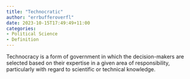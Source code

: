 ```yaml
---
title: "Technocratic"
author: "errbufferoverfl"
date: 2023-10-15T17:49:49+11:00
categories:
- Political Science
- Definition
---
```


Technocracy is a form of government in which the decision-makers are selected based on their expertise in a given area of responsibility, particularly with regard to scientific or technical knowledge.
